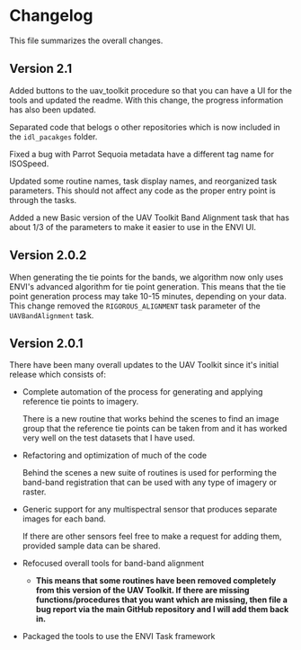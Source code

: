 # Changelog

This file summarizes the overall changes.

## Version 2.1

Added buttons to the uav_toolkit procedure so that you can have a UI for the tools and updated the readme. With this change, the progress information has also been updated.

Separated code that belogs o other repositories which is now included in the `idl_pacakges` folder.

Fixed a bug with Parrot Sequoia metadata have a different tag name for ISOSpeed.

Updated some routine names, task display names, and reorganized task parameters. This should not affect any code as the proper entry point is through the tasks.

Added a new Basic version of the UAV Toolkit Band Alignment task that has about 1/3 of the parameters to make it easier to use in the ENVI UI.


## Version 2.0.2

When generating the tie points for the bands, we algorithm now only uses ENVI's advanced algorithm for tie point generation. This means that the tie point generation process may take 10-15 minutes, depending on your data. This change removed the `RIGOROUS_ALIGNMENT` task parameter of the `UAVBandAlignment` task.


## Version 2.0.1

There have been many overall updates to the UAV Toolkit since it's initial release which consists of:

- Complete automation of the process for generating and applying reference tie points to imagery.

    There is a new routine that works behind the scenes to find an image group that the reference tie points can be taken from and it has worked very well on the test datasets that I have used.

- Refactoring and optimization of much of the code

    Behind the scenes a new suite of routines is used for performing the band-band registration that can be used with any type of imagery or raster.

- Generic support for any multispectral sensor that produces separate images for each band.

    If there are other sensors feel free to make a request for adding them, provided sample data can be shared.

- Refocused overall tools for band-band alignment 

    - **This means that some routines have been removed completely from this version of the UAV Toolkit. If there are missing functions/procedures that you want which are missing, then file a bug report via the main GitHub repository and I will add them back in.**

- Packaged the tools to use the ENVI Task framework